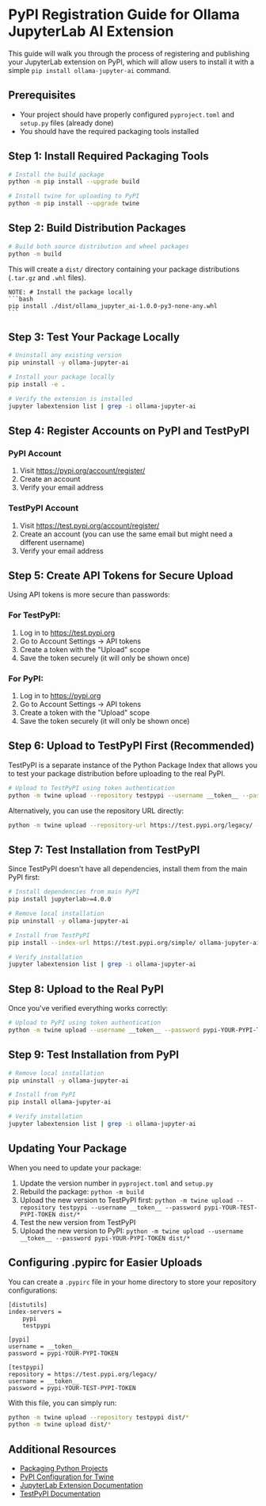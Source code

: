 # PyPI Registration Guide for Ollama JupyterLab AI Extension

This guide will walk you through the process of registering and publishing your JupyterLab extension on PyPI, which will allow users to install it with a simple `pip install ollama-jupyter-ai` command.

## Prerequisites

- Your project should have properly configured `pyproject.toml` and `setup.py` files (already done)
- You should have the required packaging tools installed

## Step 1: Install Required Packaging Tools

```bash
# Install the build package
python -m pip install --upgrade build

# Install twine for uploading to PyPI
python -m pip install --upgrade twine
```

## Step 2: Build Distribution Packages

```bash
# Build both source distribution and wheel packages
python -m build
```

This will create a `dist/` directory containing your package distributions (`.tar.gz` and `.whl` files).

    NOTE: # Install the package locally
    ```bash 
    pip install ./dist/ollama_jupyter_ai-1.0.0-py3-none-any.whl 
    ```
## Step 3: Test Your Package Locally

```bash
# Uninstall any existing version
pip uninstall -y ollama-jupyter-ai

# Install your package locally
pip install -e .

# Verify the extension is installed
jupyter labextension list | grep -i ollama-jupyter-ai
```

## Step 4: Register Accounts on PyPI and TestPyPI

### PyPI Account
1. Visit https://pypi.org/account/register/
2. Create an account
3. Verify your email address

### TestPyPI Account
1. Visit https://test.pypi.org/account/register/
2. Create an account (you can use the same email but might need a different username)
3. Verify your email address

## Step 5: Create API Tokens for Secure Upload

Using API tokens is more secure than passwords:

### For TestPyPI:
1. Log in to https://test.pypi.org
2. Go to Account Settings → API tokens
3. Create a token with the "Upload" scope
4. Save the token securely (it will only be shown once)

### For PyPI:
1. Log in to https://pypi.org
2. Go to Account Settings → API tokens
3. Create a token with the "Upload" scope
4. Save the token securely (it will only be shown once)

## Step 6: Upload to TestPyPI First (Recommended)

TestPyPI is a separate instance of the Python Package Index that allows you to test your package distribution before uploading to the real PyPI.

```bash
# Upload to TestPyPI using token authentication
python -m twine upload --repository testpypi --username __token__ --password pypi-YOUR-TEST-PYPI-TOKEN dist/*
```

Alternatively, you can use the repository URL directly:

```bash
python -m twine upload --repository-url https://test.pypi.org/legacy/ --username __token__ --password pypi-YOUR-TEST-PYPI-TOKEN dist/*
```

## Step 7: Test Installation from TestPyPI

Since TestPyPI doesn't have all dependencies, install them from the main PyPI first:

```bash
# Install dependencies from main PyPI
pip install jupyterlab>=4.0.0

# Remove local installation
pip uninstall -y ollama-jupyter-ai

# Install from TestPyPI
pip install --index-url https://test.pypi.org/simple/ ollama-jupyter-ai

# Verify installation
jupyter labextension list | grep -i ollama-jupyter-ai
```

## Step 8: Upload to the Real PyPI

Once you've verified everything works correctly:

```bash
# Upload to PyPI using token authentication
python -m twine upload --username __token__ --password pypi-YOUR-PYPI-TOKEN dist/*
```

## Step 9: Test Installation from PyPI

```bash
# Remove local installation
pip uninstall -y ollama-jupyter-ai

# Install from PyPI
pip install ollama-jupyter-ai

# Verify installation
jupyter labextension list | grep -i ollama-jupyter-ai
```

## Updating Your Package

When you need to update your package:

1. Update the version number in `pyproject.toml` and `setup.py`
2. Rebuild the package: `python -m build`
3. Upload the new version to TestPyPI first: `python -m twine upload --repository testpypi --username __token__ --password pypi-YOUR-TEST-PYPI-TOKEN dist/*`
4. Test the new version from TestPyPI
5. Upload the new version to PyPI: `python -m twine upload --username __token__ --password pypi-YOUR-PYPI-TOKEN dist/*`

## Configuring .pypirc for Easier Uploads

You can create a `.pypirc` file in your home directory to store your repository configurations:

```
[distutils]
index-servers =
    pypi
    testpypi

[pypi]
username = __token__
password = pypi-YOUR-PYPI-TOKEN

[testpypi]
repository = https://test.pypi.org/legacy/
username = __token__
password = pypi-YOUR-TEST-PYPI-TOKEN
```

With this file, you can simply run:
```bash
python -m twine upload --repository testpypi dist/*
python -m twine upload dist/*
```

## Additional Resources

- [Packaging Python Projects](https://packaging.python.org/tutorials/packaging-projects/)
- [PyPI Configuration for Twine](https://twine.readthedocs.io/en/latest/#configuration)
- [JupyterLab Extension Documentation](https://jupyterlab.readthedocs.io/en/stable/extension/extension_dev.html)
- [TestPyPI Documentation](https://test.pypi.org/help/) 